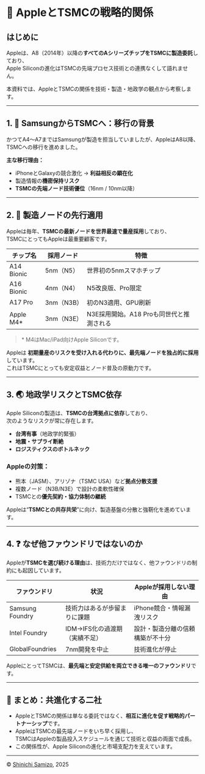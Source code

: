 # 🤝 AppleとTSMCの戦略的関係

## はじめに

Appleは、A8（2014年）以降の**すべてのAシリーズチップをTSMCに製造委託**しており、  
Apple Siliconの進化はTSMCの先端プロセス技術との連携なくして語れません。

本資料では、AppleとTSMCの関係を技術・製造・地政学の観点から考察します。

---

## 1. 🔄 SamsungからTSMCへ：移行の背景

かつてA4〜A7まではSamsungが製造を担当していましたが、AppleはA8以降、TSMCへの移行を進めました。

**主な移行理由：**

- iPhoneとGalaxyの競合激化 → **利益相反の顕在化**
- 製造情報の**機密保持リスク**
- **TSMCの先端ノード技術優位**（16nm / 10nm以降）

---

## 2. 🚀 製造ノードの先行適用

Appleは毎年、**TSMCの最新ノードを世界最速で量産採用**しており、  
TSMCにとってもAppleは最重要顧客です。

| チップ名     | 採用ノード      | 特徴                                     |
|--------------|------------------|------------------------------------------|
| A14 Bionic   | 5nm（N5）        | 世界初の5nmスマホチップ                   |
| A16 Bionic   | 4nm（N4）        | N5改良版、Pro限定                         |
| A17 Pro      | 3nm（N3B）       | 初のN3適用、GPU刷新                      |
| Apple M4*    | 3nm（N3E）       | N3E採用開始。A18 Proも同世代と推測される  |

> \* M4はMac/iPad向けApple Siliconです。

Appleは **初期量産のリスクを受け入れる代わりに、最先端ノードを独占的に採用**しています。  
これはTSMCにとっても安定収益とノード普及の原動力です。

---

## 3. 🌏 地政学リスクとTSMC依存

Apple Siliconの製造は、**TSMCの台湾拠点に依存**しており、  
次のようなリスクが常に存在します。

- **台湾有事**（地政学的緊張）
- **地震・サプライ断絶**
- **ロジスティクスのボトルネック**

### Appleの対策：

- 熊本（JASM）、アリゾナ（TSMC USA）など**拠点分散支援**  
- 複数ノード（N3B/N3E）で設計の柔軟性確保  
- TSMCとの**優先契約・協力体制の継続**

Appleは“**TSMCとの共存共栄**”に向け、製造基盤の分散と強靭化を進めています。

---

## 4. ❓ なぜ他ファウンドリではないのか

Appleが**TSMCを選び続ける理由**は、技術力だけではなく、他ファウンドリの制約にも起因しています。

| ファウンドリ        | 状況                         | Appleが採用しない理由                       |
|---------------------|------------------------------|--------------------------------------------|
| Samsung Foundry     | 技術力はあるが歩留まりに課題  | iPhone競合・情報漏洩リスク                 |
| Intel Foundry       | IDM→IFS化の過渡期（実績不足）| 設計・製造分離の信頼構築が不十分            |
| GlobalFoundries     | 7nm開発を中止                | 技術進化が停止                             |

AppleにとってTSMCは、**最先端と安定供給を両立できる唯一のファウンドリ**です。

---

## 🧾 まとめ：共進化する二社

- AppleとTSMCの関係は単なる委託ではなく、**相互に進化を促す戦略的パートナーシップ**です。
- AppleはTSMCの最先端ノードをいち早く採用し、  
  TSMCはAppleの製品投入スケジュールを通じて技術と収益の両面で成長。
- この関係性が、Apple Siliconの進化と市場支配力を支えています。

---

© [Shinichi Samizo](https://github.com/Samizo-AITL), 2025
